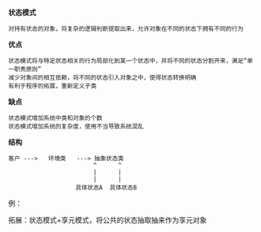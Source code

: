**状态模式**
       
    对持有状态的对象，将复杂的逻辑判断提取出来，允许对象在不同的状态下拥有不同的行为
    
**优点**
   
    状态模式将与特定状态相关的行为局部化到某一个状态中，并将不同的状态分割开来，满足“单一职责原则”
    减少对象间的相互依赖，将不同的状态引入对象之中，使得状态转换明确
    有利于程序的拓展，重新定义子类
   
**缺点**
    
    状态模式增加系统中类和对象的个数
    状态模式增加系统的复杂度，使用不当导致系统混乱

**结构**
    
    客户 --->   环境类   ---> 抽象状态类      
                            ^      ^
                            |      |
                            |      |
                       具体状态A  具体状态B
            
例：


拓展：状态模式+享元模式，将公共的状态抽取抽来作为享元对象
    